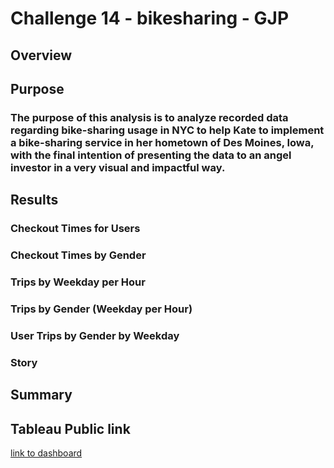 # Challenge 14 - bikesharing - GJP

## Overview

## Purpose
### The purpose of this analysis is to analyze recorded data regarding bike-sharing usage in NYC to help Kate to implement a bike-sharing service in her hometown of Des Moines, Iowa, with the final intention of presenting the data to an angel investor in a very visual and impactful way.

## Results

### Checkout Times for Users



### Checkout Times by Gender

### Trips by Weekday per Hour

### Trips by Gender (Weekday per Hour)

### User Trips by Gender by Weekday

### Story


## Summary

### 

## Tableau Public link
[link to dashboard](https://public.tableau.com/app/profile/gerardo.jimenez)
